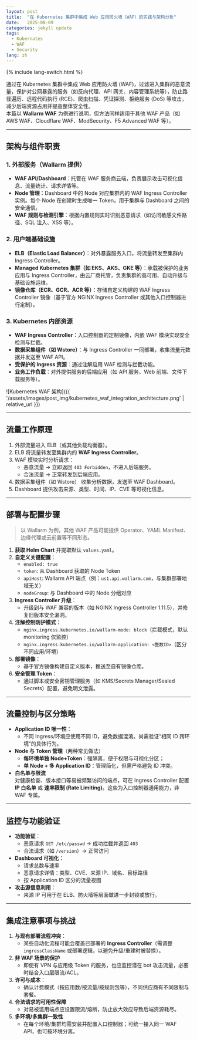 ```yaml
---
layout: post
title:  "在 Kubernetes 集群中集成 Web 应用防火墙（WAF）的实践与架构分析"
date:   2025-08-09
categories: jekyll update
tags: 
  - Kubernates
  - WAF
  - Security
lang: zh
---
```


{% include lang-switch.html %}

通过在 Kubernetes 集群中集成 Web 应用防火墙 (WAF)，过滤进入集群的恶意流量，保护对公网暴露的服务（如反向代理、API 网关、内容管理系统等），防止路径遍历、远程代码执行 (RCE)、爬虫扫描、凭证探测、拒绝服务 (DoS) 等攻击，减少后端资源占用并提高整体安全性。  
本篇以 **Wallarm WAF** 为例进行说明，但方法同样适用于其他 WAF 产品（如 AWS WAF、Cloudflare WAF、ModSecurity、F5 Advanced WAF 等）。

---

## 架构与组件职责

### 1. 外部服务（Wallarm 提供）
- **WAF API/Dashboard**：托管在 WAF 服务商云端，负责展示攻击可视化信息、流量统计、请求详情等。
- **Node 管理**：Dashboard 中的 Node 对应集群内的 WAF Ingress Controller 实例。每个 Node 在创建时生成唯一 Token，用于集群与 Dashboard 之间的安全通信。
- **WAF 规则与检测引擎**：根据内置规则实时识别恶意请求（如访问敏感文件路径、SQL 注入、XSS 等）。

### 2. 用户端基础设施
- **ELB（Elastic Load Balancer）**：对外暴露服务入口，将流量转发至集群内 Ingress Controller。
- **Managed Kubernetes 集群（如 EKS、AKS、GKE 等）**：承载被保护的业务应用与 Ingress Controller，由云厂商托管，负责集群的高可用、自动升级与基础设施运维。
- **镜像仓库（ECR、GCR、ACR 等）**：存储自定义构建的 WAF Ingress Controller 镜像（基于官方 NGINX Ingress Controller 或其他入口控制器进行定制）。

### 3. Kubernetes 内部资源
- **WAF Ingress Controller**：入口控制器的定制镜像，内嵌 WAF 模块实现安全检测与拦截。
- **数据采集组件（如 Wstore）**：与 Ingress Controller 一同部署，收集流量元数据并发送至 WAF API。
- **受保护的 Ingress 资源**：通过注解启用 WAF 检测与拦截功能。
- **业务工作负载**：对外提供服务的后端应用（如 API 服务、Web 前端、文件下载服务等）。

![Kubernetes WAF 架构]({{ '/assets/images/post_img/kubernetes_waf_integration_architecture.png' | relative_url }})

---

## 流量工作原理
1. 外部流量进入 ELB（或其他负载均衡器）。
2. ELB 将流量转发至集群内的 **WAF Ingress Controller**。
3. WAF 模块实时分析请求：
   - 恶意流量 → 立即返回 `403 Forbidden`，不进入后端服务。
   - 合法流量 → 正常转发到后端应用。
4. 数据采集组件（如 Wstore） 收集分析数据，发送至 WAF Dashboard。
5. Dashboard 提供攻击来源、类型、时间、IP、CVE 等可视化信息。

---

## 部署与配置步骤
> 以 Wallarm 为例，其他 WAF 产品可能提供 Operator、YAML Manifest、边缘代理或云前置等不同形态。

1. **获取 Helm Chart** 并提取默认 `values.yaml`。
2. **自定义关键配置**：
   - `enabled: true`
   - `token`: 从 Dashboard 获取的 Node Token
   - `apiHost`: Wallarm API 端点（例：`us1.api.wallarm.com`，与集群部署地域无关）
   - `nodeGroup`: 与 Dashboard 中的 Node 分组对应
3. **Ingress Controller 升级**：
   - 升级到与 WAF 兼容的版本（如 NGINX Ingress Controller 1.11.5），并修复旧版本安全漏洞。
4. **注解控制防护模式**：
   - `nginx.ingress.kubernetes.io/wallarm-mode: block`（拦截模式，默认 monitoring 仅监控）
   - `nginx.ingress.kubernetes.io/wallarm-application: <整数ID>`（区分不同应用/环境）
5. **部署镜像**：
   - 基于官方镜像构建自定义版本，推送至自有镜像仓库。
6. **安全管理 Token**：
   - 通过脚本或安全密钥管理服务（如 KMS/Secrets Manager/Sealed Secrets）配置，避免明文泄露。

---

## 流量控制与区分策略

- **Application ID 唯一性**：
  - 不同 Ingress/环境应使用不同 ID，避免数据混淆。尚需验证“相同 ID 跨环境”的具体行为。
- **Node 与 Token 管理**（两种常见做法）
  - **每环境单独 Node+Token**：强隔离，便于权限与可视化分区；
  - **单 Node + 多 Application ID**：管理简化，但需严格避免 ID 冲突。
- **白名单与限流**  
  对健康检查、版本接口等易被频繁访问的端点，可在 Ingress Controller 配置 **IP 白名单** 或 **速率限制 (Rate Limiting)**。这些为入口控制器通用能力，非 WAF 专属。

---

## 监控与功能验证

- **功能验证**：
  - 恶意请求 `GET /etc/passwd` → 成功拦截并返回 `403`
  - 合法请求（如 `/version`）→ 正常访问
- **Dashboard 可视化**：
  - 请求总数与速率
  - 恶意请求详情：类型、CVE、来源 IP、域名、目标路径
  - 按 Application ID 区分的流量视图
- **攻击源信息利用**：
  - 来源 IP 可用于在 ELB、防火墙等层面做进一步封锁或放行。

---

## 集成注意事项与挑战

1. **与现有部署流程冲突**：
   - 某些自动化流程可能会覆盖已部署的 **Ingress Controller**（需调整 `ingressClassName` 或部署逻辑，以避免升级/重建时被替换）。
2. **非 WAF 场景的保护**  
   - 即使有 VPN 与应用级 Token 的服务，也应监控潜在 bot 攻击流量，必要时结合入口层限流/ACL。
3. **许可与成本**：
   - 确认计费模式（按应用数/按流量/按规则包等），不同供应商有不同限制与套餐。
4. **合法请求的可用性保障**  
   - 对易被滥用端点应设置限流/熔断，防止放大效应导致后端资源耗尽。
5. **多环境/多集群一致性**  
   - 在每个环境/集群均需安装并配置入口控制器；可统一接入同一 WAF API，也可按环境分离。

